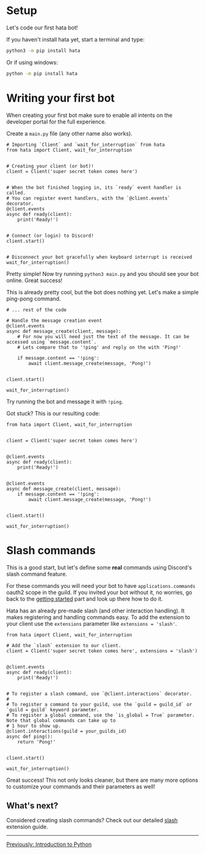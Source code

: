 # Setup

Let's code our first hata bot!

If you haven't install hata yet, start a terminal and type:

```sh
python3 -m pip install hata
```

Or if using windows:

```sh
python -m pip install hata
```

# Writing your first bot

When creating your first bot make sure to enable all intents on the developer portal for the full experience.

Create a `main.py` file (any other name also works).

```py3
# Importing `Client` and `wait_for_interruption` from hata
from hata import Client, wait_for_interruption


# Creating your client (or bot)!
client = Client('super secret token comes here')


# When the bot finished logging in, its `ready` event handler is called.
# You can register event handlers, with the `@client.events` decorator.
@client.events
async def ready(client):
    print('Ready!')


# Connect (or login) to Discord!
client.start()


# Disconnect your bot gracefully when keyboard interrupt is received
wait_for_interruption()
```

Pretty simple! Now try running `python3 main.py` and you should see your bot online. Great success!

This is already pretty cool, but the bot does nothing yet. Let's make a simple ping-pong command.

```py3
# ... rest of the code

# Handle the message creation event
@client.events
async def message_create(client, message):
    # For now you will need just the text of the message. It can be accessed using `message.content`.
    # Lets compare that to '!ping' and reply on the with 'Ping!'
    
    if message.content == '!ping':
        await client.message_create(message, 'Pong!')


client.start()

wait_for_interruption()

```

Try running the bot and message it with `!ping`.

Got stuck? This is our resulting code:

```py3
from hata import Client, wait_for_interruption


client = Client('super secret token comes here')


@client.events
async def ready(client):
    print('Ready!')


@client.events
async def message_create(client, message):
    if message.content == '!ping':
        await client.message_create(message, 'Pong!')


client.start()

wait_for_interruption()
```

# Slash commands

This is a good start, but let's define some **real** commands using Discord's slash command feature.

For these commands you will need your bot to have `applications.commands` oauth2 scope in the guild.
If you invited your bot without it, no worries, go back to the [getting started](./getting_started.md) part and
look up there how to do it.

Hata has an already pre-made slash (and other interaction handling). It makes registering and
handling commands easy. To add the extension to your client use the `extensions` parameter like `extensions = 'slash'`.

```py3
from hata import Client, wait_for_interruption

# Add the `slash` extension to our client.
client = Client('super secret token comes here', extensions = 'slash')


@client.events
async def ready(client):
    print('Ready!')


# To register a slash command, use `@client.interactions` decorator.
#
# To register a command to your guild, use the `guild = guild_id` or `guild = guild` keyword parameter.
# To register a global command, use the `is_global = True` parameter. Note that global commands can take up to
# 1 hour to show up.
@client.interactions(guild = your_guilds_id)
async def ping():
    return 'Pong!'


client.start()

wait_for_interruption()
```

Great success! This not only looks cleaner, but there are many more options to customize your commands and their
parameters as well!

## What's next?

Considered creating slash commands? Check out our detailed [slash](slash.md) extension guide.

----

<p align="left">
    <a href="./introduction_to_python.md">Previously: Introduction to Python</a>
</p>
